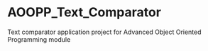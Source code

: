 # AOOPP_Text_Comparator
Text comparator application project for Advanced Object Oriented Programming module

